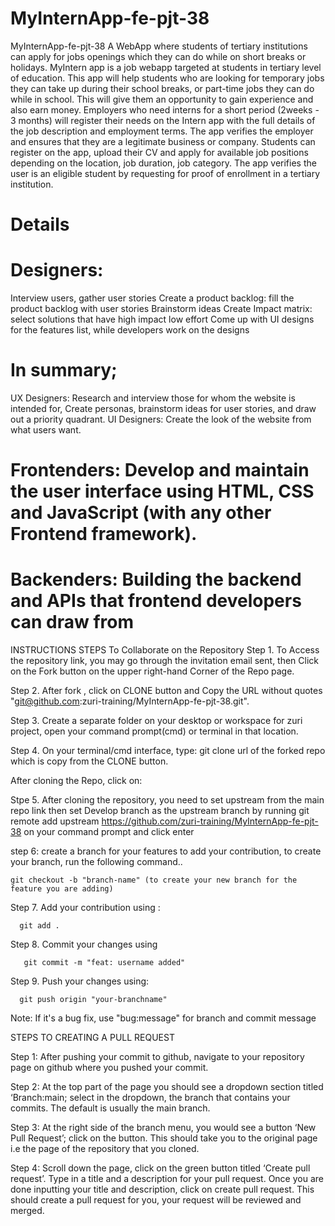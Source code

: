 # MyInternApp-fe-pjt-38

MyInternApp-fe-pjt-38
A WebApp where students of tertiary institutions can apply for jobs openings which they can do while on short breaks or holidays.
MyIntern app is a job webapp targeted at students in tertiary level of education. This app will help students who are looking for temporary jobs they can take up during their school breaks, or part-time jobs they can do while in school. This will give them an opportunity to gain experience and also earn money. Employers who need interns for a short period (2weeks - 3 months) will register their needs on the Intern app with the full details of the job description and employment terms. The app verifies the employer and ensures that they are a legitimate business or company. Students can register on the app, upload their CV and apply for available job positions depending on the location, job duration, job category.
The app verifies the user is an eligible student by requesting for proof of enrollment in a tertiary institution.  


# Details

# Designers:
Interview users, gather user stories
Create a product backlog: fill the product backlog with user stories
Brainstorm ideas
Create Impact matrix: select solutions that have high impact low effort
Come up with UI designs for the features list, while developers work on the designs

# In summary;
UX Designers: Research and interview those for whom the website is intended for, Create personas, brainstorm ideas for user stories, and draw out a priority quadrant. 
UI Designers: Create the look of the website from what users want. 

# Frontenders: Develop and maintain the user interface using HTML, CSS and JavaScript (with any other Frontend framework).
# Backenders: Building the backend and APIs that frontend developers can draw from


INSTRUCTIONS
STEPS To Collaborate on the Repository
Step 1. To Access the repository link, you may go through the invitation email sent, then Click on the Fork button on the upper right-hand Corner of the Repo page.

Step 2. After fork , click on CLONE button and Copy the URL without quotes "git@github.com:zuri-training/MyInternApp-fe-pjt-38.git".

Step 3. Create a separate folder on your desktop or workspace for zuri project, open your command prompt(cmd) or terminal in that location.

Step 4. On your terminal/cmd interface, type: git clone url of the forked repo which is copy from the CLONE button.

After cloning the Repo, click on:

Stpe 5. After cloning the repository, you need to set upstream from the main repo link then set Develop branch as the upstream branch by running
    git remote add upstream https://github.com/zuri-training/MyInternApp-fe-pjt-38 on your command prompt and click enter

step 6: create a branch for your features to add your contribution, to create your branch, run the following command..

    git checkout -b "branch-name" (to create your new branch for the feature you are adding)

Step 7. Add your contribution using :

      git add .

Step 8. Commit your changes using

       git commit -m "feat: username added"

Step 9. Push your changes using:

      git push origin "your-branchname"

Note: If it's a bug fix, use "bug:message" for branch and commit message

STEPS TO CREATING A PULL REQUEST

Step 1: After pushing your commit to github, navigate to your repository page on github where you pushed your commit.

Step 2: At the top part of the page you should see a dropdown section titled ‘Branch:main; select in the dropdown, the branch that contains your commits. The default is usually the main branch.

Step 3: At the right side of the branch menu, you would see a button ‘New Pull Request’; click on the button. This should take you to the original page i.e the page of the repository that you cloned.

Step 4: Scroll down the page, click on the green button titled ‘Create pull request’. Type in a title and a description for your pull request. Once you are done inputting your title and description, click on create pull request. This should create a pull request for you, your request will be reviewed and merged.
